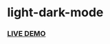 # light-dark-mode

<h3><a href="https://jonnathanriquelmo.github.io/light-dark-mode/"><strong>LIVE DEMO</strong></a></h3>
